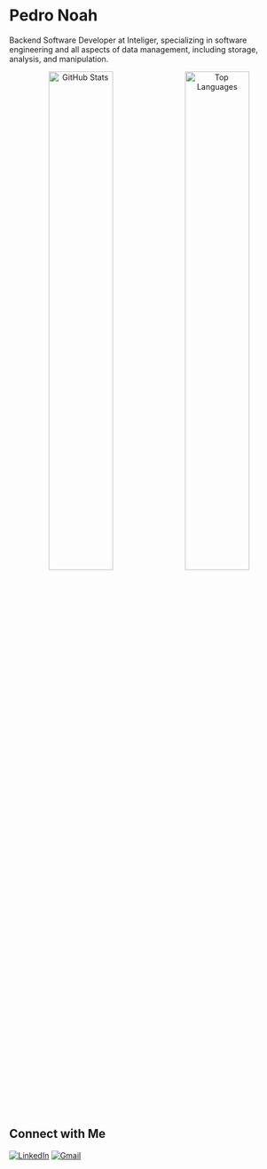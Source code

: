 # Pedro Noah

Backend Software Developer at Inteliger, specializing in software engineering and all aspects of data management, including storage, analysis, and manipulation.

<div align="center">
  <img src="https://github-readme-stats.vercel.app/api?username=noah-milarski&show_icons=true&locale=en&theme=dark" alt="GitHub Stats" style="display: inline-block; vertical-align: top; width: 48%;" />
  <img src="https://github-readme-stats.vercel.app/api/top-langs/?username=noah-milarski&layout=compact&theme=dark" alt="Top Languages" style="display: inline-block; vertical-align: top; width: 48%;" />
</div>

## Connect with Me

[![LinkedIn](https://img.shields.io/badge/LinkedIn-Connect-blue?style=flat&logo=linkedin&logoColor=white)](https://www.linkedin.com/in/pedro-milarski-9485572a5/)
[![Gmail](https://img.shields.io/badge/Gmail-Email-red?style=flat&logo=gmail&logoColor=white)](mailto:pedromilarski11@gmail.com)
